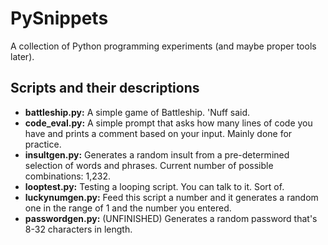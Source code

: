 # PySnippets
A collection of Python programming experiments (and maybe proper tools later).

## Scripts and their descriptions

* **battleship.py:** A simple game of Battleship. 'Nuff said.
* **code_eval.py:** A simple prompt that asks how many lines of code you have and prints a comment based on your input. Mainly done for practice.
* **insultgen.py:** Generates a random insult from a pre-determined selection of words and phrases. Current number of possible combinations: 1,232.
* **looptest.py:** Testing a looping script. You can talk to it. Sort of.
* **luckynumgen.py:** Feed this script a number and it generates a random one in the range of 1 and the number you entered.
* **passwordgen.py:** (UNFINISHED) Generates a random password that's 8-32 characters in length.

